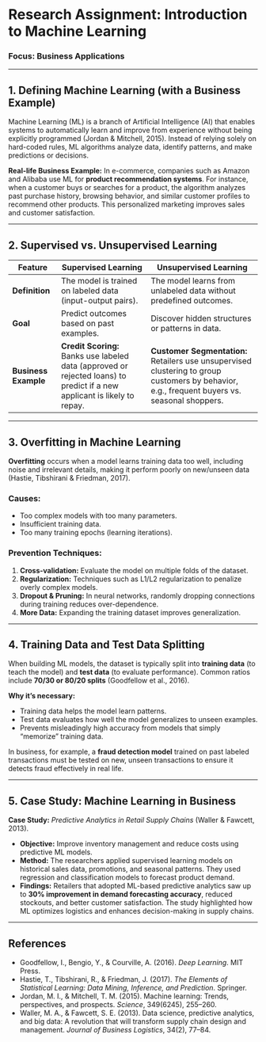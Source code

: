 # Research Assignment: Introduction to Machine Learning

### Focus: Business Applications

---

## 1. Defining Machine Learning (with a Business Example)

Machine Learning (ML) is a branch of Artificial Intelligence (AI) that enables systems to automatically learn and improve from experience without being explicitly programmed (Jordan & Mitchell, 2015). Instead of relying solely on hard-coded rules, ML algorithms analyze data, identify patterns, and make predictions or decisions.

**Real-life Business Example:**
In e-commerce, companies such as Amazon and Alibaba use ML for **product recommendation systems**. For instance, when a customer buys or searches for a product, the algorithm analyzes past purchase history, browsing behavior, and similar customer profiles to recommend other products. This personalized marketing improves sales and customer satisfaction.

---

## 2. Supervised vs. Unsupervised Learning

| Feature              | Supervised Learning                                                                                                       | Unsupervised Learning                                                                                                                         |
| -------------------- | ------------------------------------------------------------------------------------------------------------------------- | --------------------------------------------------------------------------------------------------------------------------------------------- |
| **Definition**       | The model is trained on labeled data (input-output pairs).                                                                | The model learns from unlabeled data without predefined outcomes.                                                                             |
| **Goal**             | Predict outcomes based on past examples.                                                                                  | Discover hidden structures or patterns in data.                                                                                               |
| **Business Example** | **Credit Scoring:** Banks use labeled data (approved or rejected loans) to predict if a new applicant is likely to repay. | **Customer Segmentation:** Retailers use unsupervised clustering to group customers by behavior, e.g., frequent buyers vs. seasonal shoppers. |

---

## 3. Overfitting in Machine Learning

**Overfitting** occurs when a model learns training data too well, including noise and irrelevant details, making it perform poorly on new/unseen data (Hastie, Tibshirani & Friedman, 2017).

### Causes:

- Too complex models with too many parameters.
- Insufficient training data.
- Too many training epochs (learning iterations).

### Prevention Techniques:

1. **Cross-validation:** Evaluate the model on multiple folds of the dataset.
2. **Regularization:** Techniques such as L1/L2 regularization to penalize overly complex models.
3. **Dropout & Pruning:** In neural networks, randomly dropping connections during training reduces over-dependence.
4. **More Data:** Expanding the training dataset improves generalization.

---

## 4. Training Data and Test Data Splitting

When building ML models, the dataset is typically split into **training data** (to teach the model) and **test data** (to evaluate performance). Common ratios include **70/30 or 80/20 splits** (Goodfellow et al., 2016).

**Why it’s necessary:**

- Training data helps the model learn patterns.
- Test data evaluates how well the model generalizes to unseen examples.
- Prevents misleadingly high accuracy from models that simply “memorize” training data.

In business, for example, a **fraud detection model** trained on past labeled transactions must be tested on new, unseen transactions to ensure it detects fraud effectively in real life.

---

## 5. Case Study: Machine Learning in Business

**Case Study:** _Predictive Analytics in Retail Supply Chains_ (Waller & Fawcett, 2013).

- **Objective:** Improve inventory management and reduce costs using predictive ML models.
- **Method:** The researchers applied supervised learning models on historical sales data, promotions, and seasonal patterns. They used regression and classification models to forecast product demand.
- **Findings:** Retailers that adopted ML-based predictive analytics saw up to **30% improvement in demand forecasting accuracy**, reduced stockouts, and better customer satisfaction. The study highlighted how ML optimizes logistics and enhances decision-making in supply chains.

---

## References

- Goodfellow, I., Bengio, Y., & Courville, A. (2016). _Deep Learning_. MIT Press.
- Hastie, T., Tibshirani, R., & Friedman, J. (2017). _The Elements of Statistical Learning: Data Mining, Inference, and Prediction_. Springer.
- Jordan, M. I., & Mitchell, T. M. (2015). Machine learning: Trends, perspectives, and prospects. _Science_, 349(6245), 255–260.
- Waller, M. A., & Fawcett, S. E. (2013). Data science, predictive analytics, and big data: A revolution that will transform supply chain design and management. _Journal of Business Logistics_, 34(2), 77–84.
